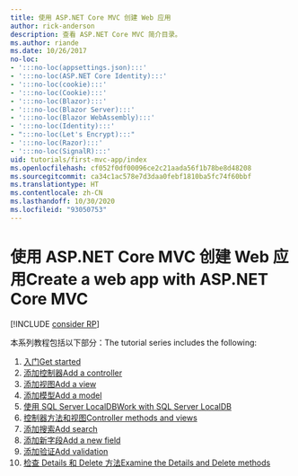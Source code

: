 ```yaml
---
title: 使用 ASP.NET Core MVC 创建 Web 应用
author: rick-anderson
description: 查看 ASP.NET Core MVC 简介目录。
ms.author: riande
ms.date: 10/26/2017
no-loc:
- ':::no-loc(appsettings.json):::'
- ':::no-loc(ASP.NET Core Identity):::'
- ':::no-loc(cookie):::'
- ':::no-loc(Cookie):::'
- ':::no-loc(Blazor):::'
- ':::no-loc(Blazor Server):::'
- ':::no-loc(Blazor WebAssembly):::'
- ':::no-loc(Identity):::'
- ":::no-loc(Let's Encrypt):::"
- ':::no-loc(Razor):::'
- ':::no-loc(SignalR):::'
uid: tutorials/first-mvc-app/index
ms.openlocfilehash: cf052f0df00096ce2c21aada56f1b78be8d48208
ms.sourcegitcommit: ca34c1ac578e7d3daa0febf1810ba5fc74f60bbf
ms.translationtype: HT
ms.contentlocale: zh-CN
ms.lasthandoff: 10/30/2020
ms.locfileid: "93050753"
---
```

# <a name="create-a-web-app-with-aspnet-core-mvc"></a><span data-ttu-id="27e72-103">使用 ASP.NET Core MVC 创建 Web 应用</span><span class="sxs-lookup"><span data-stu-id="27e72-103">Create a web app with ASP.NET Core MVC</span></span>

[!INCLUDE [consider RP](~/includes/razor.md)]

<span data-ttu-id="27e72-104">本系列教程包括以下部分：</span><span class="sxs-lookup"><span data-stu-id="27e72-104">The tutorial series includes the following:</span></span>

1. [<span data-ttu-id="27e72-105">入门</span><span class="sxs-lookup"><span data-stu-id="27e72-105">Get started</span></span>](start-mvc.md)
1. [<span data-ttu-id="27e72-106">添加控制器</span><span class="sxs-lookup"><span data-stu-id="27e72-106">Add a controller</span></span>](adding-controller.md)
1. [<span data-ttu-id="27e72-107">添加视图</span><span class="sxs-lookup"><span data-stu-id="27e72-107">Add a view</span></span>](adding-view.md)
1. [<span data-ttu-id="27e72-108">添加模型</span><span class="sxs-lookup"><span data-stu-id="27e72-108">Add a model</span></span>](adding-model.md)
1. [<span data-ttu-id="27e72-109">使用 SQL Server LocalDB</span><span class="sxs-lookup"><span data-stu-id="27e72-109">Work with SQL Server LocalDB</span></span>](working-with-sql.md)
1. [<span data-ttu-id="27e72-110">控制器方法和视图</span><span class="sxs-lookup"><span data-stu-id="27e72-110">Controller methods and views</span></span>](controller-methods-views.md)
1. [<span data-ttu-id="27e72-111">添加搜索</span><span class="sxs-lookup"><span data-stu-id="27e72-111">Add search</span></span>](search.md)
1. [<span data-ttu-id="27e72-112">添加新字段</span><span class="sxs-lookup"><span data-stu-id="27e72-112">Add a new field</span></span>](new-field.md)
1. [<span data-ttu-id="27e72-113">添加验证</span><span class="sxs-lookup"><span data-stu-id="27e72-113">Add validation</span></span>](validation.md)
1. [<span data-ttu-id="27e72-114">检查 Details 和 Delete 方法</span><span class="sxs-lookup"><span data-stu-id="27e72-114">Examine the Details and Delete methods</span></span>](details.md)
